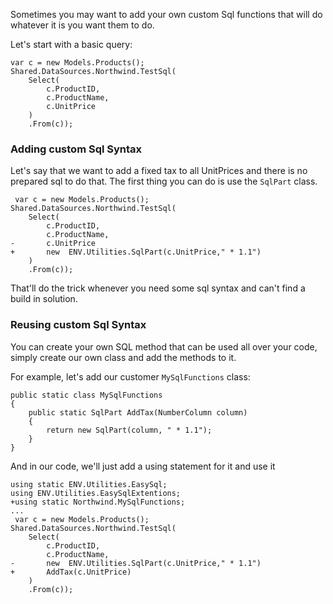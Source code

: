 ﻿Sometimes you may want to add your own custom Sql functions that will do whatever it is you want them to do.

Let's start with a basic query:
```csdiff
var c = new Models.Products();
Shared.DataSources.Northwind.TestSql(
    Select(
        c.ProductID,
        c.ProductName,
        c.UnitPrice
    )
    .From(c));

```

### Adding custom Sql Syntax 
Let's say that we want to add a fixed tax to all UnitPrices and there is no prepared sql to do that.
The first thing you can do is use the `SqlPart` class.
```csdiff
 var c = new Models.Products();
Shared.DataSources.Northwind.TestSql(
    Select(
        c.ProductID,
        c.ProductName,
-       c.UnitPrice
+       new  ENV.Utilities.SqlPart(c.UnitPrice," * 1.1") 
    )
    .From(c));
```


That'll do the trick whenever you need some sql syntax and can't find a build in solution.
### Reusing custom Sql Syntax

You can create your own SQL method that can be used all over your code, simply create our own class and add the methods to it.

For example, let's add our customer `MySqlFunctions` class:
```csdiff
public static class MySqlFunctions
{
    public static SqlPart AddTax(NumberColumn column)
    {
        return new SqlPart(column, " * 1.1");
    }
}
```

And in our code, we'll just add a using statement for it and use it
```csdiff
using static ENV.Utilities.EasySql;
using ENV.Utilities.EasySqlExtentions;
+using static Northwind.MySqlFunctions;
...
 var c = new Models.Products();
Shared.DataSources.Northwind.TestSql(
    Select(
        c.ProductID,
        c.ProductName,
-       new  ENV.Utilities.SqlPart(c.UnitPrice," * 1.1")
+       AddTax(c.UnitPrice)
    )
    .From(c));
```
